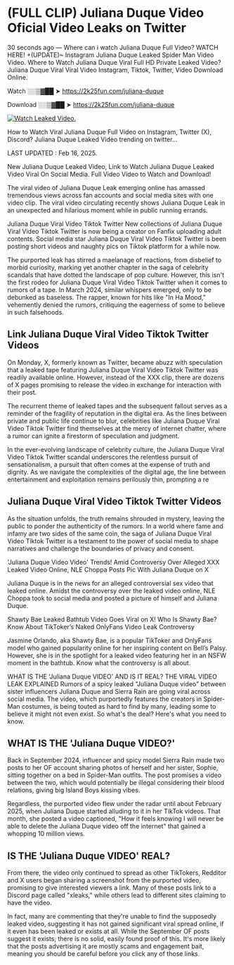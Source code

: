 # (FULL CLIP) Juliana Duque Video Oficial Video Leaks on Twitter

30 seconds ago — Where can i watch Juliana Duque Full Video? WATCH HERE! +(UPDATE)~ Instagram Juliana Duque Leaked Spider Man Video Video. Where to Watch Juliana Duque Viral Full HD Private Leaked Video? Juliana Duque Viral Viral Video Instagram, Tiktok, Twitter, Video Download Online.

Watch ░░▒▓██ ➤ https://2k25fun.com/juliana-duque

Download ░░▒▓██ ➤ https://2k25fun.com/juliana-duque

[![Watch Leaked Video.](https://miro.medium.com/v2/resize:fit:828/format:webp/1*cilzJN44JGOrTw9NJCrNHA.gif "Watch Leaked Video")](https://2k25fun.com/juliana-duque)

How to Watch Viral Juliana Duque Full Video on Instagram, Twitter (X), Discord? Juliana Duque Leaked Video trending on twitter...

LAST UPDATED : Feb 16, 2025.

New Juliana Duque Leaked Video, Link to Watch Juliana Duque Leaked Video Viral On Social Media. Full Video Video to Watch and Download!

The viral video of Juliana Duque Leak emerging online has amassed tremendous views across fan accounts and social media sites with one video clip. The viral video circulating recently shows Juliana Duque Leak in an unexpected and hilarious moment while in public running errands.

Juliana Duque Viral Video Tiktok Twitter New collections of Juliana Duque Viral Video Tiktok Twitter is now being a creator on Fanfix uploading adult contents. Social media star Juliana Duque Viral Video Tiktok Twitter is been posting short videos and naughty pics on Tiktok platform for a while now.

The purported leak has stirred a maelanage of reactions, from disbelief to morbid curiosity, marking yet another chapter in the saga of celebrity scandals that have dotted the landscape of pop culture. However, this isn't the first rodeo for Juliana Duque Viral Video Tiktok Twitter when it comes to rumors of a tape. In March 2024, similar whispers emerged, only to be debunked as baseless. The rapper, known for hits like "In Ha Mood," vehemently denied the rumors, critiquing the eagerness of some to believe in such falsehoods.

## Link Juliana Duque Viral Video Tiktok Twitter Videos

On Monday, X, formerly known as Twitter, became abuzz with speculation that a leaked tape featuring Juliana Duque Viral Video Tiktok Twitter was readily available online. However, instead of the XXX clip, there are dozens of X pages promising to release the video in exchange for interaction with their post.

The recurrent theme of leaked tapes and the subsequent fallout serves as a reminder of the fragility of reputation in the digital era. As the lines between private and public life continue to blur, celebrities like Juliana Duque Viral Video Tiktok Twitter find themselves at the mercy of internet chatter, where a rumor can ignite a firestorm of speculation and judgment.

In the ever-evolving landscape of celebrity culture, the Juliana Duque Viral Video Tiktok Twitter scandal underscores the relentless pursuit of sensationalism, a pursuit that often comes at the expense of truth and dignity. As we navigate the complexities of the digital age, the line between entertainment and exploitation remains perilously thin, prompting a re

##  Juliana Duque Viral Video Tiktok Twitter Videos

As the situation unfolds, the truth remains shrouded in mystery, leaving the public to ponder the authenticity of the rumors. In a world where fame and infamy are two sides of the same coin, the saga of Juliana Duque Viral Video Tiktok Twitter is a testament to the power of social media to shape narratives and challenge the boundaries of privacy and consent.

'Juliana Duque Video Video' Trends! Amid Controversy Over Alleged XXX Leaked Video Online, NLE Choppa Posts Pic With Juliana Duque on X

Juliana Duque is in the news for an alleged controversial sex video that leaked online. Amidst the controversy over the leaked video online, NLE Choppa took to social media and posted a picture of himself and Juliana Duque.

Shawty Bae Leaked Bathtub Video Goes Viral on X! Who Is Shawty Bae? Know About TikToker’s Naked OnlyFans Video Leak Controversy

Jasmine Orlando, aka Shawty Bae, is a popular TikToker and OnlyFans model who gained popularity online for her inspiring content on Bell’s Palsy. However, she is in the spotlight for a leaked video featuring her in an NSFW moment in the bathtub. Know what the controversy is all about.

WHAT IS THE 'Juliana Duque VIDEO' AND IS IT REAL? THE VIRAL VIDEO LEAK EXPLAINED Rumors of a spicy leaked "Juliana Duque video" between sister influencers Juliana Duque and Sierra Rain are going viral across social media. The video, which purportedly features the creators in Spider-Man costumes, is being touted as hard to find by many, leading some to believe it might not even exist. So what's the deal? Here's what you need to know.

## WHAT IS THE 'Juliana Duque VIDEO?'

Back in September 2024, influencer and spicy model Sierra Rain made two posts to her OF account sharing photos of herself and her sister, Sophie, sitting together on a bed in Spider-Man outfits. The post promises a video between the two, which would potentially be illegal considering their blood relations, giving big Island Boys kissing vibes.

Regardless, the purported video flew under the radar until about February 2025, when Juliana Duque started alluding to it in her TikTok videos. That month, she posted a video captioned, "How it feels knowing I will never be able to delete the Juliana Duque video off the internet" that gained a whopping 10 million views.

## IS THE 'Juliana Duque VIDEO' REAL?

From there, the video only continued to spread as other TikTokers, Redditor and X users began sharing a screenshot from the purported video, promising to give interested viewers a link. Many of these posts link to a Discord page called "xleaks," while others lead to different sites claiming to have the video.

In fact, many are commenting that they're unable to find the supposedly leaked video, suggesting it has not gained significant viral spread online, if it even has been leaked or exists at all. While the September OF posts suggest it exists, there is no solid, easily found proof of this. It's more likely that the posts advertising it are mostly scams and engagement bait, meaning you should be careful before you click any of those links.